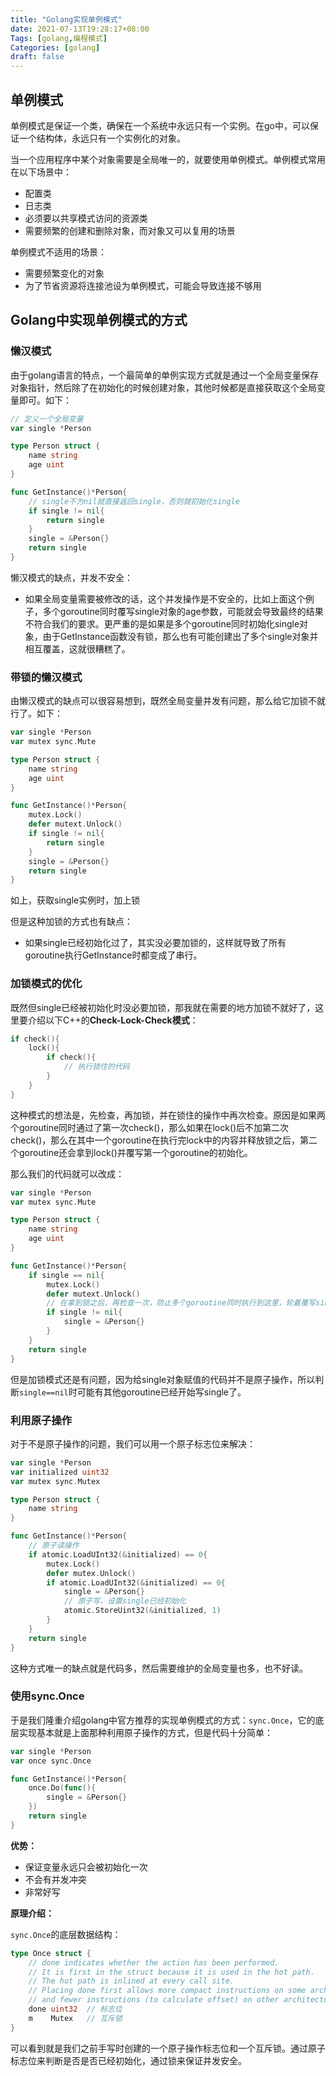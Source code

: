 ```yaml
---
title: "Golang实现单例模式"
date: 2021-07-13T19:28:17+08:00
Tags: [golang,编程模式]
Categories: [golang]
draft: false
---
```


## 单例模式

单例模式是保证一个类，确保在一个系统中永远只有一个实例。在go中，可以保证一个结构体，永远只有一个实例化的对象。

当一个应用程序中某个对象需要是全局唯一的，就要使用单例模式。单例模式常用在以下场景中：

- 配置类
- 日志类
- 必须要以共享模式访问的资源类
- 需要频繁的创建和删除对象，而对象又可以复用的场景

单例模式不适用的场景：

- 需要频繁变化的对象
- 为了节省资源将连接池设为单例模式，可能会导致连接不够用

## Golang中实现单例模式的方式

### 懒汉模式

由于golang语言的特点，一个最简单的单例实现方式就是通过一个全局变量保存对象指针，然后除了在初始化的时候创建对象，其他时候都是直接获取这个全局变量即可。如下：

```go
// 定义一个全局变量
var single *Person

type Person struct {
    name string
    age uint
}

func GetInstance()*Person{
    // single不为nil就直接返回single，否则就初始化single
    if single != nil{
        return single
    }
	single = &Person{}
    return single
}
```

懒汉模式的缺点，并发不安全：

- 如果全局变量需要被修改的话，这个并发操作是不安全的，比如上面这个例子，多个goroutine同时覆写single对象的age参数，可能就会导致最终的结果不符合我们的要求。更严重的是如果是多个goroutine同时初始化single对象，由于GetInstance函数没有锁，那么也有可能创建出了多个single对象并相互覆盖，这就很糟糕了。

### 带锁的懒汉模式

由懒汉模式的缺点可以很容易想到，既然全局变量并发有问题，那么给它加锁不就行了。如下：

```go
var single *Person
var mutex sync.Mute

type Person struct {
    name string
    age uint
}

func GetInstance()*Person{
    mutex.Lock()
    defer mutext.Unlock()
    if single != nil{
        return single
    }
    single = &Person{}
    return single
}
```

如上，获取single实例时，加上锁

但是这种加锁的方式也有缺点：

- 如果single已经初始化过了，其实没必要加锁的，这样就导致了所有goroutine执行GetInstance时都变成了串行。

### 加锁模式的优化

既然但single已经被初始化时没必要加锁，那我就在需要的地方加锁不就好了，这里要介绍以下C++的**Check-Lock-Check模式**：

```c++
if check(){
	lock(){
		if check(){
			// 执行锁住的代码
		}
	}
}
```

这种模式的想法是，先检查，再加锁，并在锁住的操作中再次检查。原因是如果两个goroutine同时通过了第一次check()，那么如果在lock()后不加第二次check()，那么在其中一个goroutine在执行完lock中的内容并释放锁之后，第二个goroutine还会拿到lock()并覆写第一个goroutine的初始化。

那么我们的代码就可以改成：

```go
var single *Person
var mutex sync.Mute

type Person struct {
    name string
    age uint
}

func GetInstance()*Person{
    if single == nil{
        mutex.Lock()
    	defer mutext.Unlock()
        // 在拿到锁之后，再检查一次，防止多个goroutine同时执行到这里，轮着覆写single
    	if single != nil{
        	single = &Person{}
    	}
    }   
    return single
}
```

但是加锁模式还是有问题，因为给single对象赋值的代码并不是原子操作，所以判断`single==nil`时可能有其他goroutine已经开始写single了。

### 利用原子操作

对于不是原子操作的问题，我们可以用一个原子标志位来解决：

```go
var single *Person
var initialized uint32
var mutex sync.Mutex

type Person struct {
    name string
}

func GetInstance()*Person{
    // 原子读操作
    if atomic.LoadUInt32(&initialized) == 0{
        mutex.Lock()
    	defer mutex.Unlock()
    	if atomic.LoadUInt32(&initialized) == 0{
        	single = &Person{}
        	// 原子写，设置single已经初始化
        	atomic.StoreUint32(&initialized, 1)
    	} 
    }
    return single
}
```

这种方式唯一的缺点就是代码多，然后需要维护的全局变量也多，也不好读。

### 使用sync.Once

于是我们隆重介绍golang中官方推荐的实现单例模式的方式：`sync.Once`，它的底层实现基本就是上面那种利用原子操作的方式，但是代码十分简单：

```go
var single *Person
var once sync.Once

func GetInstance()*Person{
    once.Do(func(){
        single = &Person{}
    })
    return single
}
```

**优势：**

- 保证变量永远只会被初始化一次
- 不会有并发冲突
- 非常好写

**原理介绍：**

`sync.Once`的底层数据结构：

```go
type Once struct {
    // done indicates whether the action has been performed.
    // It is first in the struct because it is used in the hot path.
    // The hot path is inlined at every call site.
    // Placing done first allows more compact instructions on some architectures (amd64/x86),
    // and fewer instructions (to calculate offset) on other architectures.
    done uint32  // 标志位
    m    Mutex   // 互斥锁
}
```

可以看到就是我们之前手写时创建的一个原子操作标志位和一个互斥锁。通过原子标志位来判断是否是否已经初始化，通过锁来保证并发安全。

